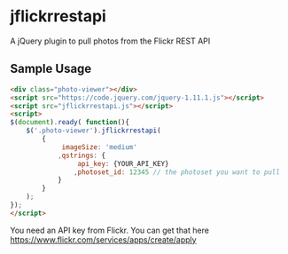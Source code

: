 jflickrrestapi
==============

A jQuery plugin to pull photos from the Flickr REST API


## Sample Usage

```html
<div class="photo-viewer"></div>
<script src="https://code.jquery.com/jquery-1.11.1.js"></script>
<script src="jflickrrestapi.js"></script>
<script>
$(document).ready( function(){
    $('.photo-viewer').jflickrrestapi(
        {
             imageSize: 'medium'
            ,qstrings: {
                 api_key: {YOUR_API_KEY}
                ,photoset_id: 12345 // the photoset you want to pull
            }
        }
    );
});
</script>

```
You need an API key from Flickr. You can get that here https://www.flickr.com/services/apps/create/apply
